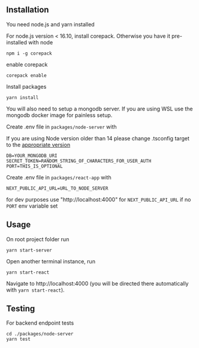 ## Installation

You need node.js and yarn installed

For node.js version < 16.10, install corepack. Otherwise you have it pre-installed with node

```
npm i -g corepack
```

enable corepack

```
corepack enable
```

Install packages

```
yarn install
```

You will also need to setup a mongodb server. If you are using WSL use the mongodb docker image for painless setup.

Create .env file in `packages/node-server` with

If you are using Node version older than 14 please change .tsconfig target to the [appropriate version](https://github.com/microsoft/TypeScript/wiki/Node-Target-Mapping)

```
DB=YOUR_MONGODB_URI
SECRET_TOKEN=RANDOM_STRING_OF_CHARACTERS_FOR_USER_AUTH
PORT=THIS_IS_OPTIONAL
```

Create .env file in `packages/react-app` with

```
NEXT_PUBLIC_API_URL=URL_TO_NODE_SERVER
```

for dev purposes use "http://localhost:4000" for `NEXT_PUBLIC_API_URL` if no `PORT` env variable set

## Usage

On root project folder run

```
yarn start-server
```

Open another terminal instance, run

```
yarn start-react
```

Navigate to http://localhost:4000 (you will be directed there automatically with `yarn start-react`).

## Testing

For backend endpoint tests

```
cd ./packages/node-server
yarn test
```
